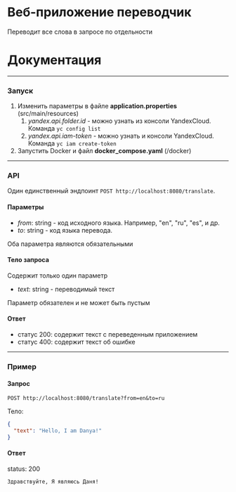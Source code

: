# Веб-приложение переводчик
Переводит все слова в запросе по отдельности
# Документация

---
### Запуск
1. Изменить параметры в файле **application.properties** (src/main/resources)
   1. *yandex.api.folder.id* - можно узнать из консоли YandexCloud. Команда `yc config list`
   2. *yandex.api.iam-token* - можно узнать и консоли YandexCloud. Команда `yc iam create-token`
2. Запустить Docker и файл **docker_compose.yaml** (/docker)

---
### API
Один единственный эндпоинт ``POST http://localhost:8080/translate``.
#### Параметры

- *from*: string - код исходного языка. Например, "en", "ru", "es", и др.
- *to*: string - код языка перевода. 

Оба параметра являются обязательными
#### Тело запроса
Содержит только один параметр
- *text*: string - переводимый текст

Параметр обязателен и не может быть пустым

#### Ответ
- статус 200: содержит текст с переведенным приложением
- статус 400: содержит текст об ошибке

---
### Пример
#### Запрос
`POST http://localhost:8080/translate?from=en&to=ru`

Тело:
```JSON
{
  "text": "Hello, I am Danya!"
}
```
#### Ответ
status: 200
```
Здравствуйте, Я являюсь Даня!
```
